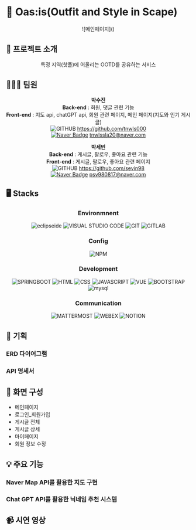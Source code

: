 # 🌴 Oas:is(Outfit and Style in Scape)
<div align="center">
  ![메인페이지]()
</div>

## 👚 프로젝트 소개
<div align="center">
  특정 지역(핫플)에 어울리는 OOTD를 공유하는 서비스
</div>

## 🧑‍🤝‍🧑 팀원
<div align="center">
  
  **박수진**<br>
  **Back-end** : 회원, 댓글 관련 기능<br>
  **Front-end** : 지도 api, chatGPT api, 회원 관련 페이지, 메인 페이지(지도와 인기 게시글)<br>
  ![GITHUB](https://img.shields.io/badge/GITHUB-000000.svg?&style=for-the-badge&logo=GITHUB&logoColor=white)
 https://github.com/tnwls000<br>
  [![Naver Badge](https://img.shields.io/badge/Naver-03C75A?style=flat-square&logo=Naver&logoColor=white&link=mailto:choikl3115@naver.com)](mailto:tnwlssla20@naver.com) tnwlssla20@naver.com

  **박세빈**<br>
  **Back-end** : 게시글, 팔로우, 좋아요 관련 기능<br>
  **Front-end** : 게시글, 팔로우, 좋아요 관련 페이지<br>
  ![GITHUB](https://img.shields.io/badge/GITHUB-000000.svg?&style=for-the-badge&logo=GITHUB&logoColor=white)
 https://github.com/sevin98<br>
 [![Naver Badge](https://img.shields.io/badge/Naver-03C75A?style=flat-square&logo=Naver&logoColor=white&link=mailto:choikl3115@naver.com)](mailto:psv980817@naver.com) psv980817@naver.com
</div>

## 🖥️ Stacks
<div align="center">

  ### Environmnent

![eclipseide](https://img.shields.io/badge/eclipse-2C2255.svg?&style=for-the-badge&logo=eclipseide&logoColor=white)
![VISUAL STUDIO CODE](https://img.shields.io/badge/VISUAL%20STUDIO%20CODE-007ACC.svg?&style=for-the-badge&logo=VISUAL%20STUDIO%20CODE&logoColor=white)
![GIT](https://img.shields.io/badge/GIT-F05032.svg?&style=for-the-badge&logo=GIT&logoColor=white)
![GITLAB](https://img.shields.io/badge/GITLAB-FC6D26.svg?&style=for-the-badge&logo=GITHUB&logoColor=white)

</div>
<div align="center">

### Config

![NPM](https://img.shields.io/badge/NPM-CB3837.svg?&style=for-the-badge&logo=NPM&logoColor=white)

</div>
<div align="center">

### Development

![SPRINGBOOT](https://img.shields.io/badge/SPRING%20BOOT-6DB33F.svg?&style=for-the-badge&logo=SPRING%20BOOT&logoColor=white)
![HTML](https://img.shields.io/badge/HTML-E34F26.svg?&style=for-the-badge&logo=JAVASCRIPT&logoColor=white)
![CSS](https://img.shields.io/badge/CSS-1572B6.svg?&style=for-the-badge&logo=JAVASCRIPT&logoColor=white)
![JAVASCRIPT](https://img.shields.io/badge/JAVASCRIPT-F7DF1E.svg?&style=for-the-badge&logo=JAVASCRIPT&logoColor=white)
![VUE](https://img.shields.io/badge/VUE-4FC08D.svg?&style=for-the-badge&logo=VUE.JS&logoColor=white)
![BOOTSTRAP](https://img.shields.io/badge/BOOTSTRAP-7952B3.svg?&style=for-the-badge&logo=BOOTSTRAP&logoColor=white)
![mysql](https://img.shields.io/badge/MYSQL-4479A1.svg?&style=for-the-badge&logo=mysql&logoColor=white)

</div>
<div align="center">
  
### Communication

![MATTERMOST](https://img.shields.io/badge/MATTERMOST-0058CC.svg?&style=for-the-badge&logo=MATTERMOST&logoColor=white)
![WEBEX](https://img.shields.io/badge/WEBEX-000000.svg?&style=for-the-badge&logo=WEBEX&logoColor=white)
![NOTION](https://img.shields.io/badge/NOTION-000000.svg?&style=for-the-badge&logo=notion.JS&logoColor=white)
</div>

## 🤔 기획
### ERD 다이어그램
### API 명세서

## 🔎 화면 구성

- 메인페이지
- 로그인_회원가입
- 게시글 전체
- 게시글 상세
- 마이페이지
- 회원 정보 수정


## 💡 주요 기능
### Naver Map API를 활용한 지도 구현
### Chat GPT API를 활용한 닉네임 추천 시스템

## 📹 시연 영상

